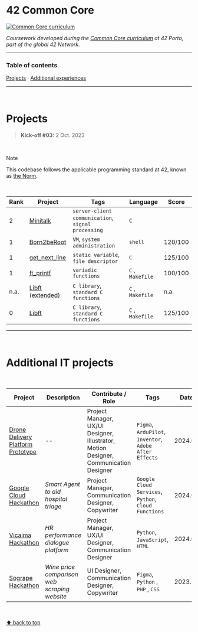 # 42 Common Core
[![Common Core curriculum](https://img.shields.io/badge/42%20School-Common%20Core%20curriculum-%2315bbbb)](https://www.42porto.com/)

_Coursework developed during the [Common Core curriculum](https://42.fr/en/the-program/software-engineer-degree/) at 42 Porto, part of the global 42 Network._

___


### Table of contents
[Projects](#projects) · [Additional experiences](#additional-experiences)

___

</br>

# Projects

> **Kick-off #03:** 2 Oct. 2023

</br>

>[!NOTE]
>This codebase follows the applicable programming standard at 42, known as [the Norm](https://github.com/teresa-chow/42-common-core/blob/main/en_norm_v4_2023.pdf).

</br>

Rank | Project | Tags | Language | Score
--|--|--|--|--
2 | [Minitalk](https://github.com/teresa-chow/42-minitalk) | `server-client communication`, `signal processing` | `C`|
1 | [Born2beRoot](https://github.com/teresa-chow/42-Born2beRoot) | `VM`, `system administration` | `shell` | 120/100
1 | [get_next_line](https://github.com/teresa-chow/42-get_next_line) | `static variable`, `file descriptor` | `C` | 125/100
1 | [ft_printf](https://github.com/teresa-chow/42-ft_printf) | `variadic functions` | `C` , `Makefile` | 100/100
n.a. | [Libft (extended)](https://github.com/teresa-chow/42-libft-extended) | `C library`, `standard C functions` | `C` , `Makefile` | n.a.
0 | [Libft](https://github.com/teresa-chow/42-libft) | `C library`, `standard C functions` | `C` , `Makefile` | 125/100

___

</br>

# Additional IT projects

</br>

Project | Description | Contribute / Role | Tags | Date | Notes
--|--|--|--|--|--
[Drone Delivery Platform Prototype](https://github.com/teresa-chow/42-hackathon-visuinnovation) | -- | Project Manager, UX/UI Designer, Illustrator, Motion Designer, Communication Designer | `Figma`, `ArduPilot`, `Inventor`, `Adobe After Effects` | 2024.09 | -- 
[Google Cloud Hackathon](https://github.com/teresa-chow/42-hackathon-google-cloud) | _Smart Agent to aid hospital triage_ | Project Manager, Communication Designer, Copywriter | `Google Cloud Services`, `Python`, `Cloud Functions` | 2024.06 | --
[Vicaima Hackathon](https://github.com/teresa-chow/42-hackathon-vicaima) | _HR performance dialogue platform_ | Project Manager, UX/UI Designer, Communication Designer | `Python`, `JavaScript`, `HTML` | 2024.05 | :1st_place_medal: 1st place
[Sogrape Hackathon](https://github.com/teresa-chow/42-hackathon-sogrape) | _Wine price comparison web scraping website_ | UI Designer, Communication Designer, Copywriter | `Figma`, `Python` , `PHP` , `CSS` | 2023.10 | :3rd_place_medal: 3rd place

</br>

[⬆ back to top](#42-common-core)
